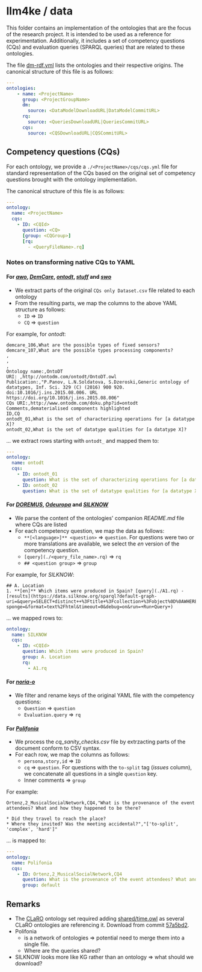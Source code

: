 # llm4ke / data

This folder contains an implementation of the ontologies that are the focus of the research project.
It is intended to be used as a reference for experimentation.
Additionally, it includes a set of competency questions (CQs) and evaluation queries (SPARQL queries) that are related to these ontologies.

The file [dm-rdf.yml](dm-rdf.yml) lists the ontologies and their respective origins.
The canonical structure of this file is as follows:

```yaml
---
ontologies:
    - name: <ProjectName>
      group: <ProjectGroupName>
      dm:
        source: <DataModelDownloadURL|DataModelCommitURL>
      rq:
        source: <QueriesDownloadURL|QueriesCommitURL>
      cqs:
        source: <CQSDownloadURL|CQSCommitURL>
```

## Competency questions (CQs)

For each ontology, we provide a `./<ProjectName>/cqs/cqs.yml` file for standard representation of the CQs based on the original set of competency questions brought with the ontology implementation.

The canonical structure of this file is as follows:

```yaml
---
ontology:
  name: <ProjectName>
  cqs:
    - ID: <CQId>
      question: <CQ>
      [group: <CQGroup>]
      [rq:
        - <QueryFileName>.rq]    
```

### Notes on transforming native CQs to YAML

#### For *[awo](./awo)*, *[DemCare](./DemCare)*, *[ontodt](./ontodt)*, *[stuff](./stuff)* and *[swo](./swo)*

* We extract parts of the original `CQs only Dataset.csv` file related to each ontology
* From the resulting parts, we map the columns to the above YAML structure as follows:
  * `ID` => `ID`
  * `CQ` => `question`

For example, for *ontodt*:

```
demcare_106,What are the possible types of fixed sensors?
demcare_107,What are the possible types processing components?
,
,
,
Ontology name:,OntoDT
URI: ,http://ontodm.com/ontodt/OntoDT.owl
Publication:,"P.Panov, L.N.Soldatova, S.Dzeroski,Generic ontology of datatypes, Inf. Sci. 329 (C) (2016) 900 920. doi:10.1016/j.ins.2015.08.006. URL https://doi.org/10.1016/j.ins.2015.08.006"
CQs URI:,http://www.ontodm.com/doku.php?id=ontodt
Comments,dematerialised components highlighted
ID,CQ
ontodt_01,What is the set of characterizing operations for [a datatype X]?
ontodt_02,What is the set of datatype qualities for [a datatype X]?
```

... we extract rows starting with `ontodt_` and mapped them to:

```yaml
---
ontology:
  name: ontodt
  cqs:
    - ID: ontodt_01
      question: What is the set of characterizing operations for [a datatype X]?
    - ID: ontodt_02
      question: What is the set of datatype qualities for [a datatype X]?
```

#### For *[DOREMUS](./DOREMUS)*, *[Odeuropa](./Odeuropa)* and *[SILKNOW](./SILKNOW)*

* We parse the content of the ontologies' companion *README.md* file where CQs are listed
* For each competency question, we map the data as follows:
  * `**[<language>]** <question>` => `question`. For questions were two or more translations are available, we select the *en* version of the competency question. 
  * `[query](./<query_file_name>.rq)` => `rq`
  * `## <question group>` => `group`

For example, for *SILKNOW*:

```
## A. Location
1. **[en]** Which items were produced in Spain? [query](./A1.rq) - [results](https://data.silknow.org/sparql?default-graph-uri=&query=SELECT+distinct++%3Ftitle+%3Fcollection+%3Fobject%0D%0AWHERE+%7B+graph+%3Fcollection+%7B%0D%0A++++++%3Fs+a+ecrm%3AE12_Production+.%0D%0A++++++%3Fs+ecrm%3AP108_has_produced+%3Fobject.%0D%0A++++%0D%0A+optional+%7B%3Fobject+ecrm%3AP102_has_title+%3Ftitle+%7D%0D%0A%0D%0A%0D%0A+%7B+%3Fs+ecrm%3AP8_took_place_on_or_within+%3Flocation+FILTER%28isIRI%28%3Flocation%29%29%0D%0A%0D%0A++++%3Flocation+geonames%3AcountryCode+%22ES%22++%7D%0D%0A++++%0D%0A%0D%0A%0D%0A%0D%0A%7D%0D%0A%7D&should-sponge=&format=text%2Fhtml&timeout=0&debug=on&run=+Run+Query+)
```

... we mapped rows to:

```yaml
ontology:
  name: SILKNOW
  cqs:
    - ID: <CQId>
      question: Which items were produced in Spain?
      group: A. Location
      rq:
        - A1.rq
```

#### For *[noria-o](./noria-o)*

* We filter and rename keys of the original YAML file with the competency questions:
  * `Question` => `question`
  * `Evaluation.query` => `rq`

#### For *[Polifonia](./Polifonia)*

* We process the *cq_sanity_checks.csv* file by extrzacting parts of the document conform to CSV syntax.
* For each row, we map the columns as follows:
  * `persona,story,id` => `ID`
  * `cq` => `question`. For questions with the `to-split` tag (*issues* column), we concatenate all questions in a single `question` key.
  * Inner comments => `group`

For example:

```
Ortenz,2_MusicalSocialNetwork,CQ4,"What is the provenance of the event attendees? What and how they happened to be there?

* Did they travel to reach the place?
* Where they invited? Was the meeting accidental?","['to-split', 'complex', 'hard']"
```

... is mapped to:

```yaml
---
ontology:
  name: Polifonia
  cqs:
    - ID: Ortenz,2_MusicalSocialNetwork,CQ4
      question: What is the provenance of the event attendees? What and how they happened to be there? Did they travel to reach the place? Where they invited? Was the meeting accidental?
      group: default
```

## Remarks

- The [CLaRO](https://github.com/mkeet/CLaRO) ontology set required adding [shared/time.owl](shared%2Ftime.owl) as several CLaRO ontologies are referencing it. Download from commit [57a5bd2](https://github.com/CQ2SPARQLOWL/Dataset/commit/57a5bd2ab66c8a40041af6e20cb965bd69766496).
- Polifonia
  - is a network of ontologies => potential need to merge them into a single file.
  - Where are the queries shared?
- SILKNOW looks more like KG rather than an ontology => what should we download?
